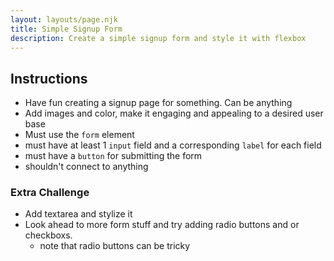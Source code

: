 ```yaml
---
layout: layouts/page.njk
title: Simple Signup Form
description: Create a simple signup form and style it with flexbox
---
```


## Instructions
- Have fun creating a signup page for something. Can be anything
- Add images and color, make it engaging and appealing to a desired user base
- Must use the `form` element
- must have at least 1 `input` field and a corresponding `label` for each field
- must have a `button` for submitting the form
- shouldn't connect to anything

### Extra Challenge
- Add textarea and stylize it
- Look ahead to more form stuff and try adding radio buttons and or checkboxs. 
  - note that radio buttons can be tricky